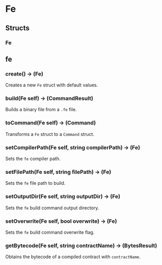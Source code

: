 # Fe

## Structs

### Fe



## fe

### **create() &rarr; (Fe)**

Creates a new `Fe` struct with default values.

### **build(Fe self) &rarr; (CommandResult)**

Builds a binary file from a `.fe` file.

### **toCommand(Fe self) &rarr; (Command)**

Transforms a `Fe` struct to a `Command` struct.

### **setCompilerPath(Fe self, string compilerPath) &rarr; (Fe)**

Sets the `fe` compiler path.

### **setFilePath(Fe self, string filePath) &rarr; (Fe)**

Sets the `fe` file path to build.

### **setOutputDir(Fe self, string outputDir) &rarr; (Fe)**

Sets the `fe` build command output directory.

### **setOverwrite(Fe self, bool overwrite) &rarr; (Fe)**

Sets the `fe` build command overwrite flag.

### **getBytecode(Fe self, string contractName) &rarr; (BytesResult)**

Obtains the bytecode of a compiled contract with `contractName`.

